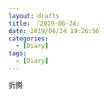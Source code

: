 ```yaml
---
layout: drafts
title: 『2019-06-24』
date: 2019/06/24 19:26:56
categories:
  - [Diary]
tags:
  - [Diary]
---
```


折腾

